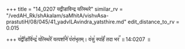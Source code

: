 +++
title = "14_0207 यद्वीडाविन्द्र यत्स्थिरे"
similar_rv = "/vedAH_Rk/shAkalam/saMhitA/vishvAsa-prastutiH/08/045/41_yadvILAvindra_yatsthire.md"
edit_distance_to_rv = 0.015

+++
य꣢द्वी꣣डा꣡वि꣢न्द्र꣣ य꣢त्स्थि꣣रे꣡ यत्पर्शा꣣ने꣣ प꣡रा꣢भृतम्। व꣡सु꣢ स्पा꣣र्हं꣡ तदा भर꣢꣯ ॥ 14:0207 ॥

<div class="js_include " url="/vedAH_Rk/shAkalam/saMhitA/vishvAsa-prastutiH/08/045/41_yadvILAvindra_yatsthire.md"  newLevelForH1="2" title="विश्वास-शाकल-प्रस्तुतिः"  > </div>